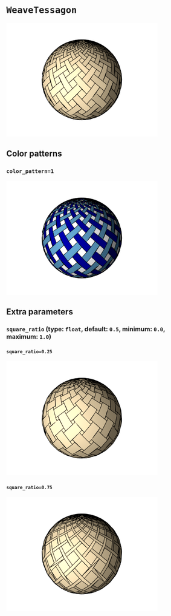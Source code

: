 # `WeaveTessagon`

![WeaveTessagon](../images/types/weave_tessagon.png)

## Color patterns

### `color_pattern=1`

![WeaveTessagon color pattern 1](../images/types/weave_tessagon_color1.png)

## Extra parameters

### `square_ratio` (type: `float`, default: `0.5`, minimum: `0.0`, maximum: `1.0`)
#### `square_ratio=0.25`
![WeaveTessagon square_ratio=0.25](../images/types/weave_tessagon-square_ratio=0.25.png)
#### `square_ratio=0.75`
![WeaveTessagon square_ratio=0.75](../images/types/weave_tessagon-square_ratio=0.75.png)

